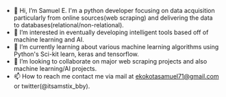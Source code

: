 - 👋 Hi, I’m Samuel E. I'm a python developer focusing on data acquisition particularly from online sources(web scraping) and delivering the data to databases(relational/non-relational).
- 👀 I’m interested in eventually developing intelligent tools based off of machine learning and AI. 
- 🌱 I’m currently learning about various machine learning algorithms using Python's Sci-kit learn, keras and tensorflow.
- 💞️ I’m looking to collaborate on major web scraping projects and also machine learning/AI projects.
- 📫 How to reach me contact me via mail at ekokotasamuel71@gmail.com or twitter(@itsamstix_bby).

<!---
Samstix636/Samstix636 is a ✨ special ✨ repository because its `README.md` (this file) appears on your GitHub profile.
You can click the Preview link to take a look at your changes.
--->
